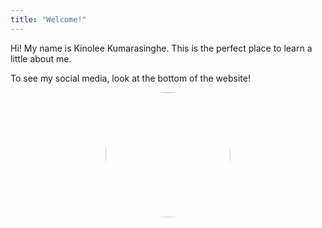 ```yaml
---
title: "Welcome!"
---
```


Hi! My name is Kinolee Kumarasinghe. This is the perfect place to learn a little about me. 

To see my social media, look at the bottom of the website!

<p style="text-align: center"><img src="/github-pages-with-jekyll/assets/csp_pic.jpg" style="width:200px; border-radius: 100%;"></p>

